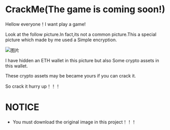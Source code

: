 # CrackMe(The game is coming soon!)

Hellow everyone！I want play a game!

Look at the follow picture.In fact,its not a common picture.This a special picture which made by me used a Simple encryption.

![图片](https://user-images.githubusercontent.com/76581055/121801377-98ac6780-cc69-11eb-85f9-0ab24dd038a7.png)

I have hidden an ETH wallet in this picture but also Some crypto assets in this wallet.

These crypto assets may be became yours if you can crack it.

So crack it hurry up！！！

# NOTICE

- You must download the original image in this project！！！
